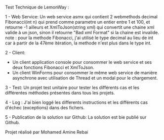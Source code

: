 Test Technique de LemonWay :

1 - Web Service:
Un web service asmx qui contient 2 webmethods decimal Fibonacci(int n) qui prend comme parametre un entier entre 1 et 100, et retourne -1
ailleurs et XmlToJson(string xml) qui convertit une chaine xml valide à un json, sinon il retourne "Bad xml Format" si la chaine
est invalide.
note : pour la methode Fibonacci, j'ai utilisé le type decimal au lieu de int car à partir de la 47ème itération, la methode n'est plus
dans le type int.

2 - Client:
- Un client application console pour consommer le web service et ses deux fonctions Fibonacci et XmlToJson.
- Un client WinForms pour consommer le même web service de manière asynchrone avec utilisation de Thread et un modal pour le chargement.

3 - Test:
Un projet test unitaire pour tester les différents cas et les différentes méthodes présentes dans tous les projets.

4 - Log :
J'ai bien loggé les differents instructions et les différents cas d'échec (exceptions) dans des fichers.

5 - Publication de la solution sur Github:
La solution est bie publié sur Github.





Projet réalisé par Mohamed Amine Rebai
